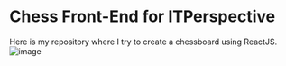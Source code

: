 # Chess Front-End for ITPerspective
Here is my repository where I try to create a chessboard using ReactJS.
![image](https://github.com/vcosmin2701/chess-itp-react/assets/38065643/ce558b21-06b0-49f8-abfd-ed68d5c6ca31)
